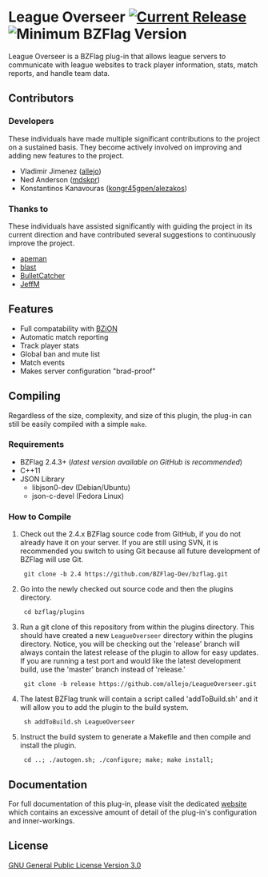 League Overseer [![Current Release](https://img.shields.io/badge/release-v1.1.1-orange.svg)](https://github.com/allejo/LeagueOverseer/releases/tag/v1.1.1.275) ![Minimum BZFlag Version](https://img.shields.io/badge/BZFlag-v2.4.3+-blue.svg)
================

League Overseer is a BZFlag plug-in that allows league servers to communicate with league websites to track player information, stats, match reports, and handle team data.

## Contributors

### Developers

These individuals have made multiple significant contributions to the project on a sustained basis. They become actively involved on improving and adding new features to the project.

- Vladimir Jimenez ([allejo](https://github.com/allejo))
- Ned Anderson ([mdskpr](https://github.com/mdskpr))
- Konstantinos Kanavouras ([kongr45gpen/alezakos](https://github.com/kongr45gpen))

### Thanks to

These individuals have assisted significantly with guiding the project in its current direction and have contributed several suggestions to continuously improve the project.

- [apeman](https://github.com/achoopic)
- [blast](https://github.com/blast007)
- [BulletCatcher](https://github.com/JMakey)
- [JeffM](https://github.com/JeffM2501)

## Features

- Full compatability with [BZiON](http://github.com/allejo/bzion)
- Automatic match reporting
- Track player stats
- Global ban and mute list
- Match events
- Makes server configuration "brad-proof"

## Compiling

Regardless of the size, complexity, and size of this plugin, the plug-in can still be easily compiled with a simple `make`.

### Requirements

- BZFlag 2.4.3+ (*latest version available on GitHub is recommended*)
- C++11
- JSON Library
    - libjson0-dev (Debian/Ubuntu)
    - json-c-devel (Fedora Linux)

### How to Compile

1. Check out the 2.4.x BZFlag source code from GitHub, if you do not already have it on your server. If you are still using SVN, it is recommended you switch to using Git because all future development of BZFlag will use Git.

        git clone -b 2.4 https://github.com/BZFlag-Dev/bzflag.git

2. Go into the newly checked out source code and then the plugins directory.
        
        cd bzflag/plugins

3. Run a git clone of this repository from within the plugins directory. This should have created a new `LeagueOverseer` directory within the plugins directory. Notice, you will be checking out the 'release' branch will always contain the latest release of the plugin to allow for easy updates. If you are running a test port and would like the latest development build, use the 'master' branch instead of 'release.'

        git clone -b release https://github.com/allejo/LeagueOverseer.git

4. The latest BZFlag trunk will contain a script called 'addToBuild.sh' and it will allow you to add the plugin to the build system.

        sh addToBuild.sh LeagueOverseer

5. Instruct the build system to generate a Makefile and then compile and install the plugin.

        cd ..; ./autogen.sh; ./configure; make; make install;

Documentation
-------------

For full documentation of this plug-in, please visit the dedicated [website](http://allejo.github.io/LeagueOverseer/) which contains an excessive amount of detail of the plug-in's configuration and inner-workings.

License
-------

[GNU General Public License Version 3.0](https://github.com/allejo/LeagueOverseer/blob/master/LICENSE.md)
